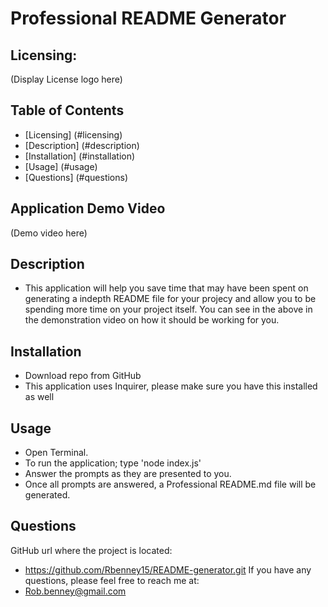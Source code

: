 # Professional README Generator

## Licensing:
(Display License logo here)

## Table of Contents
* [Licensing] (#licensing)
* [Description] (#description)
* [Installation] (#installation)
* [Usage] (#usage)
* [Questions] (#questions)

## Application Demo Video
(Demo video here)

## Description
* This application will help you save time that may have been spent on generating a indepth README file for your projecy and allow you to be spending more time on your project itself. You can see in the above in the demonstration video on how it should be working for you. 

## Installation
* Download repo from GitHub
* This application uses Inquirer, please make sure you have this installed as well

## Usage
* Open Terminal.
* To run the application; type 'node index.js'
* Answer the prompts as they are presented to you.
* Once all prompts are answered, a Professional README.md file will be generated.

## Questions
GitHub url where the project is located:
* https://github.com/Rbenney15/README-generator.git
If you have any questions, please feel free to reach me at:
* Rob.benney@gmail.com
